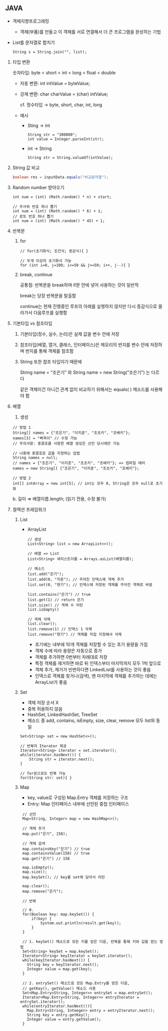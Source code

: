 ## JAVA

- 객체지향프로그래밍
    - 객체(부품)를 만들고 이 객체를 서로 연결해서 더 큰 프로그램을 완성하는 기법
- List를 문자열로 합치기
    
    ```
    String s = String.join("", list);
    ```
    
1. 타입 변환
    
    숫자타입: byte < short < int < long < float < double
    
    - 자동 변환: int intValue = byteValue;
    - 강제 변환: char charValue = (char) intValue;
        
        cf. 정수타입 → byte, short, char, int, long
        
    - 예시
        - Sting → int
            
            ```
            String str = "300000";
            int value = Integer.parseInt(str);
            ```
            
        - int → String
            
            ```
            String str = String.valueOf(intValue);
            ```
            
2. String 값 비교
    
    ```java
    boolean res = inputData.equals("비교문자열");
    ```
    
3. Random number 받아오기
    
    ```
    int num = (int) (Math.random() * n) + start;
    
    // 주사위 번호 하나 뽑기
    int num = (int) (Math.random() * 6) + 1;
    // 로또 번호 하나 뽑기
    int num = (int) (Math.random() * 45) + 1;
    ```
    
4. 반복문
    1. for
        
        ```
        // for(초기화식; 조건식; 증감식){ } 
        
        // 두개 이상의 초기화식 가능
        for (int i=0, j=100; i<=50 && j>=50; i++, j--){ } 
        ```
        
    2. break, continue
        
        공통점: 반복문을 break하며 if문 안에 넣어 사용하는 것이 일반적
        
        break는 당장 반복문을 탈출함
        
        continue는 현재 진행중인 루프의 아래를 실행하지 않지만 다시 증감식으로 올라가서 다음루프를 실행함
        
5. 기본타입 vs 참조타입
    1. 기본타입(정수, 실수, 논리)은 실제 값을 변수 안에 저장
    2. 참조타입(배열, 열거, 클래스, 인터페이스)은 메모리의 번지를 변수 안에 저장하며 번지를 통해 객체를 참조함
    3. String 또한 참조 타입이기 때문에 
        
        String name = “조은기” 와 String name = new String(”조은기”) 는 다르다
        
        같은 객체이건 아니건 관계 없이 비교하기 위해서는 equals( ) 메소드를 사용해야 함
        
6. 배열 
    1. 생성
    
    ```
    // 방법 1
    String[] names = {"조은기", "이지훈", "조초키", "조배키"};
    names[3] = "삐옥이" // 수정 가능
    // 주의사항: 중괄호를 사용한 배열 생성은 선언 당시에만 가능
    
    // 나중에 중괄호로 값을 지정하는 압법
    String names = null;
    // names = {"조은기", "이지훈", "조초키", "조배키"}; => 컴파일 에러
    names = new String[] {"조은기", "이지훈", "조초키", "조배키"};
    
    // 방법 2
    int[] intArray = new int[5]; // int는 모두 0, String은 모두 null로 초기화
    ```
    
    b. 길이 ⇒ 배열이름.length; (읽기 전용, 수정 불가)
    
7. 컬렉션 프레임워크
    1. List
        - ArrayList
            
            ```
            // 생성
            List<String> list = new ArrayList<>();
            
            // 배열 => List
            List<String> 새리스트이름 = Arrays.asList(배열이름);
            
            // 메소드
            list.add("은기");
            list.add(0, "지훈"); // 주어진 인덱스에 객체 추가
            list.set(0, "현기"); // 인덱스에 저장된 객체를 주어진 객체로 바꿈
            
            list.contains("은기") // true
            list.get(1) // return 은기
            list.size() // 객체 수 리턴
            list.isEmpty()
            
            // 객체 삭제
            list.clear();
            list.remove(1) // 인덱스 1 삭제
            list.remove("현기") // 객체를 직접 지정해서 삭제
            ```
            
            - 초기에는 내부에 10개 객체를 저장할 수 있는 초기 용량을 가짐
            - 객체 수에 따라 용량은 자동으로 증가
            - 객체를 추가하면 0번부터 차례대로 저장
            - 특정 객체를 제거하면 바로 뒤 인덱스부터 마지막까지 모두 1씩 앞으로
            - 객체 추가, 제거가 빈번하다면 LinkedList를 사용하는 것이 좋음
            - 인덱스로 객체를 찾거나(검색), 맨 마지막에 객체를 추가하는 데에는 ArrayList가 좋음
    2. Set
        - 객체 저장 순서 X
        - 중복 허용하지 않음
        - HashSet, LinkedHashSet, TreeSet
        - 메소드 중 add, contains, isEmpty, size, clear, remove 모두 list와 동일
        
        ```
        Set<String> set = new HashSet<>();
        
        // 반복자 Iterator 제공
        Iterator<String> iterator = set.iterator();
        while(iterator.hasNext()) {
        	String str = iterator.next();
        }
        
        // for문으로도 반복 가능
        for(String str: set){ }
        ```
        
    3. Map
        - key, value로 구성된 Map.Entry 객체를 저장하는 구조
        - Entry: Map 인터페이스 내부에 선언된 중첩 인터페이스
       ```
        // 선언
        Map<String, Integer> map = new HashMap<>();

        // 객체 추가
        map.put("은기", 158); 

        // 객체 검색
        map.containsKey("은기") // true
        map.containsValue(158) // true
        map.get("은기") // 158

        map.isEmpty();
        map.size();
        map.keySet(); // key를 set에 담아서 리턴

        map.clear();
        map.remove("은기");

        // 반복

        // 0.
        for(Boolean key: map.keySet()) {
            if(key) {
                System.out.println(result.get(key));
            }
        }

        // 1. keySet() 메소드로 모든 키를 얻은 다음, 반복을 통해 키와 값을 얻는 방법
        Set<String> keySet = map.keySet();
        Iterator<String> keyIterator = keySet.iterator();
        while(keyIterator.hasNext()) {
          String key = keyIterator.next();
          Integer value = map.get(key);
        }

        // 2. entrySet() 메소드로 모든 Map.Entry를 얻은 다음, 
        // getKey(), getValue() 메소드 사용
        Set<Map.Entry<String, Integer>> entrySet = map.entrySet();
        Iterator<Map.Entry<String, Integer>> entryIterator = entrySet.iterator();
        while(entryIterator.hasNext()){
          Map.Entry<String, Inteeger> entry = entryIterator.next();
          String key = entry.getKey();
          Integer value = entry.getValue();
        }
        ```
